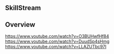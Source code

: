 ## SkillStream

## Overview



https://www.youtube.com/watch?v=O3BUHwfHf84
https://www.youtube.com/watch?v=DuudSp4sHmg
https://www.youtube.com/watch?v=LLAZUTbc97I